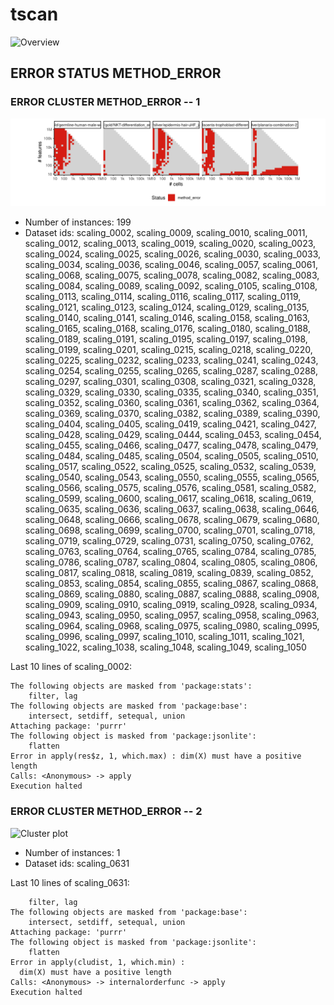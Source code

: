 # tscan
![Overview](tscan.svg)

## ERROR STATUS METHOD_ERROR

### ERROR CLUSTER METHOD_ERROR -- 1
![Cluster plot](error_class_plots/tscan_method_error_1.png)

 * Number of instances: 199
 * Dataset ids: scaling_0002, scaling_0009, scaling_0010, scaling_0011, scaling_0012, scaling_0013, scaling_0019, scaling_0020, scaling_0023, scaling_0024, scaling_0025, scaling_0026, scaling_0030, scaling_0033, scaling_0034, scaling_0036, scaling_0046, scaling_0057, scaling_0061, scaling_0068, scaling_0075, scaling_0078, scaling_0082, scaling_0083, scaling_0084, scaling_0089, scaling_0092, scaling_0105, scaling_0108, scaling_0113, scaling_0114, scaling_0116, scaling_0117, scaling_0119, scaling_0121, scaling_0123, scaling_0124, scaling_0129, scaling_0135, scaling_0140, scaling_0141, scaling_0146, scaling_0158, scaling_0163, scaling_0165, scaling_0168, scaling_0176, scaling_0180, scaling_0188, scaling_0189, scaling_0191, scaling_0195, scaling_0197, scaling_0198, scaling_0199, scaling_0201, scaling_0215, scaling_0218, scaling_0220, scaling_0225, scaling_0232, scaling_0233, scaling_0241, scaling_0243, scaling_0254, scaling_0255, scaling_0265, scaling_0287, scaling_0288, scaling_0297, scaling_0301, scaling_0308, scaling_0321, scaling_0328, scaling_0329, scaling_0330, scaling_0335, scaling_0340, scaling_0351, scaling_0352, scaling_0360, scaling_0361, scaling_0362, scaling_0364, scaling_0369, scaling_0370, scaling_0382, scaling_0389, scaling_0390, scaling_0404, scaling_0405, scaling_0419, scaling_0421, scaling_0427, scaling_0428, scaling_0429, scaling_0444, scaling_0453, scaling_0454, scaling_0455, scaling_0466, scaling_0477, scaling_0478, scaling_0479, scaling_0484, scaling_0485, scaling_0504, scaling_0505, scaling_0510, scaling_0517, scaling_0522, scaling_0525, scaling_0532, scaling_0539, scaling_0540, scaling_0543, scaling_0550, scaling_0555, scaling_0565, scaling_0566, scaling_0575, scaling_0576, scaling_0581, scaling_0582, scaling_0599, scaling_0600, scaling_0617, scaling_0618, scaling_0619, scaling_0635, scaling_0636, scaling_0637, scaling_0638, scaling_0646, scaling_0648, scaling_0666, scaling_0678, scaling_0679, scaling_0680, scaling_0698, scaling_0699, scaling_0700, scaling_0701, scaling_0718, scaling_0719, scaling_0729, scaling_0731, scaling_0750, scaling_0762, scaling_0763, scaling_0764, scaling_0765, scaling_0784, scaling_0785, scaling_0786, scaling_0787, scaling_0804, scaling_0805, scaling_0806, scaling_0817, scaling_0818, scaling_0819, scaling_0839, scaling_0852, scaling_0853, scaling_0854, scaling_0855, scaling_0867, scaling_0868, scaling_0869, scaling_0880, scaling_0887, scaling_0888, scaling_0908, scaling_0909, scaling_0910, scaling_0919, scaling_0928, scaling_0934, scaling_0943, scaling_0950, scaling_0957, scaling_0958, scaling_0963, scaling_0964, scaling_0968, scaling_0975, scaling_0980, scaling_0995, scaling_0996, scaling_0997, scaling_1010, scaling_1011, scaling_1021, scaling_1022, scaling_1038, scaling_1048, scaling_1049, scaling_1050

Last 10 lines of scaling_0002:
```
The following objects are masked from 'package:stats':
    filter, lag
The following objects are masked from 'package:base':
    intersect, setdiff, setequal, union
Attaching package: 'purrr'
The following object is masked from 'package:jsonlite':
    flatten
Error in apply(res$z, 1, which.max) : dim(X) must have a positive length
Calls: <Anonymous> -> apply
Execution halted
```

### ERROR CLUSTER METHOD_ERROR -- 2
![Cluster plot](error_class_plots/tscan_method_error_2.png)

 * Number of instances: 1
 * Dataset ids: scaling_0631

Last 10 lines of scaling_0631:
```
    filter, lag
The following objects are masked from 'package:base':
    intersect, setdiff, setequal, union
Attaching package: 'purrr'
The following object is masked from 'package:jsonlite':
    flatten
Error in apply(cludist, 1, which.min) : 
  dim(X) must have a positive length
Calls: <Anonymous> -> internalorderfunc -> apply
Execution halted
```


